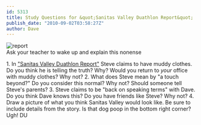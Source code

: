 ```yaml
---
id: 5313
title: Study Questions for &quot;Sanitas Valley Duathlon Report&quot;
publish_date: "2010-09-02T03:58:27Z"
author: Dave
---
```

![report](http://www.flagstafffrenzy.org/wp-content/uploads/2010/09/sb2.jpg)  
Ask your teacher to wake up and explain this nonense

1\. In ["Sanitas Valley Duathlon Report"](http://www.flagstafffrenzy.org/2007/12/17/sanitas-valley-duathlon-report) Steve claims to have muddy clothes. Do you think he is telling the truth? Why? Would you return to _your_ office with muddy clothes? Why not? 2. What does Steve mean by "a touch beyond?" Do you consider this normal? Why not? Should someone tell Steve's parents? 3. Steve claims to be "back on speaking terms" with Dave. Do you think Dave knows this? Do you have friends like Steve? Why not? 4. Draw a picture of what you think Sanitas Valley would look like. Be sure to include details from the story. Is that dog poop in the bottom right corner? Ugh! DU
